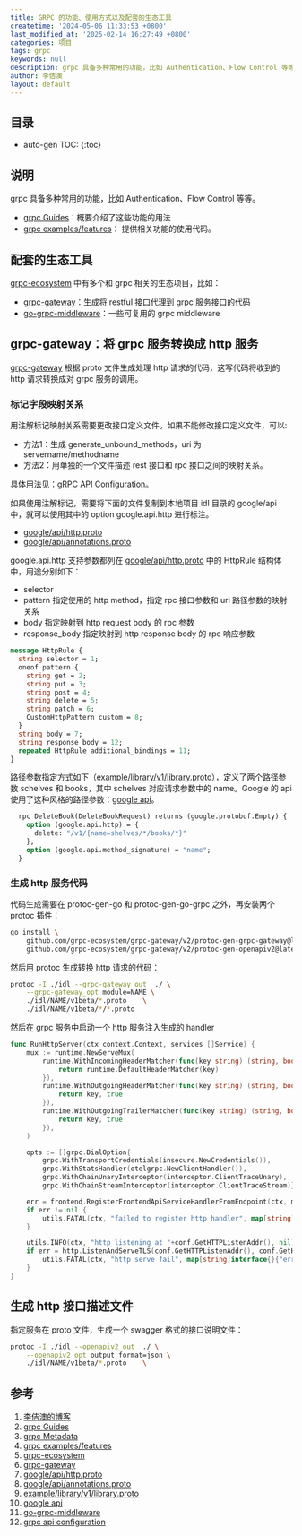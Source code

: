 ```yaml
---
title: GRPC 的功能、使用方式以及配套的生态工具
createtime: '2024-05-06 11:33:53 +0800'
last_modified_at: '2025-02-14 16:27:49 +0800'
categories: 项目
tags: grpc
keywords: null
description: grpc 具备多种常用的功能，比如 Authentication、Flow Control 等等
author: 李佶澳
layout: default
---
```


## 目录

* auto-gen TOC:
{:toc}

## 说明

grpc 具备多种常用的功能，比如 Authentication、Flow Control 等等。

* [grpc Guides][2]：概要介绍了这些功能的用法
* [grpc examples/features][4]： 提供相关功能的使用代码。

## 配套的生态工具

[grpc-ecosystem][5] 中有多个和 grpc 相关的生态项目，比如：

* [grpc-gateway][6]：生成将 restful 接口代理到 grpc 服务接口的代码
* [go-grpc-middleware][11]：一些可复用的 grpc middleware

## grpc-gateway：将 grpc 服务转换成 http 服务

[grpc-gateway][6] 根据 proto 文件生成处理 http 请求的代码，这写代码将收到的 http 请求转换成对 grpc 服务的调用。

### 标记字段映射关系

用注解标记映射关系需要更改接口定义文件。如果不能修改接口定义文件，可以:

* 方法1：生成 generate_unbound_methods，uri 为 servername/methodname
* 方法2：用单独的一个文件描述 rest 接口和 rpc 接口之间的映射关系。

具体用法见：[gRPC API Configuration][12]。

如果使用注解标记，需要将下面的文件复制到本地项目 idl 目录的 google/api 中，就可以使用其中的 option google.api.http 进行标注。

* [google/api/http.proto][7] 
* [google/api/annotations.proto][8]

google.api.http 支持参数都列在 [google/api/http.proto][7] 中的 HttpRule 结构体中，用途分别如下：

* selector 
* pattern 指定使用的 http method，指定 rpc 接口参数和 uri 路径参数的映射关系
* body 指定映射到 http request body 的 rpc 参数
* response_body 指定映射到 http response body 的 rpc 响应参数

```proto
message HttpRule {
  string selector = 1;
  oneof pattern {
    string get = 2;
    string put = 3;
    string post = 4;
    string delete = 5;
    string patch = 6;
    CustomHttpPattern custom = 8;
  }
  string body = 7;
  string response_body = 12;
  repeated HttpRule additional_bindings = 11;
}
```

路径参数指定方式如下（[example/library/v1/library.proto][9]），定义了两个路径参数 schelves 和 books，其中 schelves 对应请求参数中的 name。Google 的 api 使用了这种风格的路径参数：[google api][10]。

```proto
  rpc DeleteBook(DeleteBookRequest) returns (google.protobuf.Empty) {
    option (google.api.http) = {
      delete: "/v1/{name=shelves/*/books/*}"
    };
    option (google.api.method_signature) = "name";
  }
```

### 生成 http 服务代码

代码生成需要在 protoc-gen-go 和 protoc-gen-go-grpc 之外，再安装两个 protoc 插件：

```bash
go install \
    github.com/grpc-ecosystem/grpc-gateway/v2/protoc-gen-grpc-gateway@latest \
    github.com/grpc-ecosystem/grpc-gateway/v2/protoc-gen-openapiv2@latest \
```

然后用 protoc 生成转换 http 请求的代码：

```bash
protoc -I ./idl --grpc-gateway_out  ./ \
    --grpc-gateway_opt module=NAME \
    ./idl/NAME/v1beta/*.proto    \
    ./idl/NAME/v1beta/*/*.proto
```

然后在 grpc 服务中启动一个 http 服务注入生成的 handler

```go
func RunHttpServer(ctx context.Context, services []Service) {
    mux := runtime.NewServeMux(
        runtime.WithIncomingHeaderMatcher(func(key string) (string, bool) {
            return runtime.DefaultHeaderMatcher(key)
        }),
        runtime.WithOutgoingHeaderMatcher(func(key string) (string, bool) {
            return key, true
        }),
        runtime.WithOutgoingTrailerMatcher(func(key string) (string, bool) {
            return key, true
        }),
    )

    opts := []grpc.DialOption{
        grpc.WithTransportCredentials(insecure.NewCredentials()),
        grpc.WithStatsHandler(otelgrpc.NewClientHandler()),
        grpc.WithChainUnaryInterceptor(interceptor.ClientTraceUnary),
        grpc.WithChainStreamInterceptor(interceptor.ClientTraceStream)}

    err = frontend.RegisterFrontendApiServiceHandlerFromEndpoint(ctx, mux, conf.GetHTTPBackend()/*grpc服务的地址*/, opts)
    if err != nil {
        utils.FATAL(ctx, "failed to register http handler", map[string]interface{}{"err": err, "srv": srv})
    }

    utils.INFO(ctx, "http listening at "+conf.GetHTTPListenAddr(), nil)
    if err = http.ListenAndServeTLS(conf.GetHTTPListenAddr(), conf.GetHTTPCert(), conf.GetHTTPKey(), mux); err != nil {
        utils.FATAL(ctx, "http serve fail", map[string]interface{}{"err": err})
    }
}
```

## 生成 http 接口描述文件

指定服务在 proto 文件，生成一个 swagger 格式的接口说明文件：

```bash
protoc -I ./idl --openapiv2_out  ./ \
    --openapiv2_opt output_format=json \
    ./idl/NAME/v1beta/*.proto    \
```

## 参考

1. [李佶澳的博客][1]
2. [grpc Guides][2]
3. [grpc Metadata][3]
4. [grpc examples/features][4]
5. [grpc-ecosystem][5]
6. [grpc-gateway][6]
7. [google/api/http.proto ][7]
8. [google/api/annotations.proto][8]
9. [example/library/v1/library.proto][9]
10. [google api][10]
11. [go-grpc-middleware][11]
12. [grpc api configuration][12]

[1]: https://www.lijiaocn.com "李佶澳的博客"
[2]: https://grpc.io/docs/guides/ "grpc Guides"
[3]: https://grpc.io/docs/guides/metadata/ "grpc Metadata"
[4]: https://github.com/grpc/grpc-go/tree/master/examples/features "grpc examples/features"
[5]: https://github.com/grpc-ecosystem/ "grpc-ecosystem"
[6]: https://github.com/grpc-ecosystem/grpc-gateway "grpc-gateway"
[7]: https://github.com/googleapis/googleapis/blob/master/google/api/http.proto "google/api/http.proto "
[8]: https://github.com/googleapis/googleapis/blob/master/google/api/annotations.proto "google/api/annotations.proto"
[9]: https://github.com/googleapis/googleapis/blob/master/google/example/library/v1/library.proto "example/library/v1/library.proto"
[10]: https://cloud.google.com/apis/design/standard_methods?hl=zh-cn "google api 标准方法"
[11]: https://github.com/grpc-ecosystem/go-grpc-middleware "go-grpc-middleware"
[12]: https://grpc-ecosystem.github.io/grpc-gateway/docs/mapping/grpc_api_configuration/ "gRPC API Configuration"
